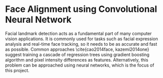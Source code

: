 # Face Alignment using Convolutional Neural Network

Facial landmark detection acts as a fundamental part of many computer vision applications. It is commonly used for tasks such as facial expression analysis and real-time face tracking, so it needs to be as accurate and fast as possible. Common approaches \cite{cao2014face, kazemi2014one} suggest training a cascade of regression trees using gradient boosting algorithm and pixel intensity differences as features. Alternatively, this problem can be approached using neural networks, which is the focus of this project.
